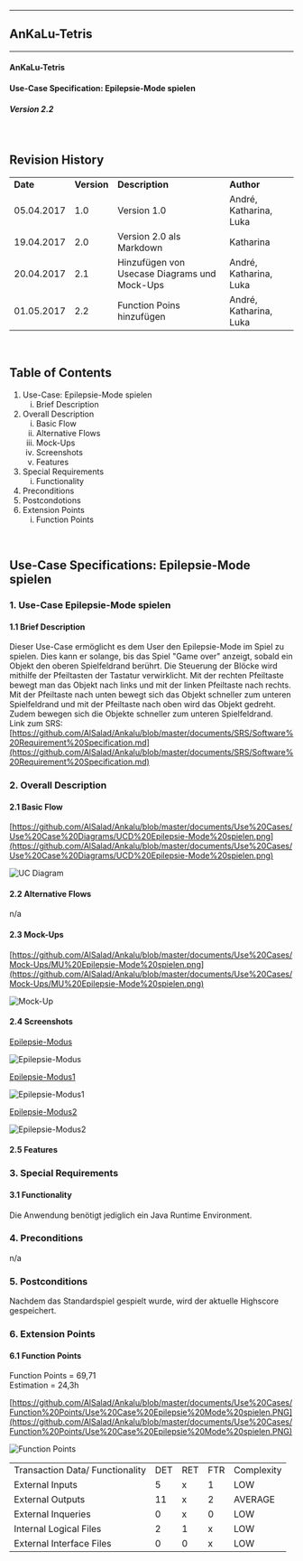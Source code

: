 
----------
##  AnKaLu-Tetris  ##
----------

####  AnKaLu-Tetris  ###

####  Use-Case Specification: Epilepsie-Mode spielen  ###

#####  Version 2.2  #####

</br>

##  Revision History  ##

<table> 
<tr><td><b>Date</b></td><td><b>Version</b></td><td><b>Description</b></td><td><b>Author</b></td></tr>
<tr><td>05.04.2017</td><td>1.0</td><td>Version 1.0</td><td>André, Katharina, Luka</td></tr>
<tr><td>19.04.2017</td><td>2.0</td><td>Version 2.0 als Markdown</td><td>Katharina</td></tr>
<tr><td>20.04.2017</td><td>2.1</td><td>Hinzufügen von Usecase Diagrams und Mock-Ups</td><td>André, Katharina, Luka</td></tr>
<tr><td>01.05.2017</td><td>2.2</td><td>Function Poins hinzufügen</td><td>André, Katharina, Luka</td></tr>
</table>
</br>

##  Table of Contents  ##

<ol>
<li>Use-Case: Epilepsie-Mode spielen 
<ol type = i>
<li>Brief Description</li>
</ol>
<li> Overall Description
<ol type = i>
<li>Basic Flow</li>
<li>Alternative Flows</li>
<li>Mock-Ups</li>
<li>Screenshots</li>
<li>Features</li>
</ol>
<li>Special Requirements
<ol type = i>
<li>Functionality</li>
</ol>
<li>Preconditions</li>
<li>Postcondotions</li>
<li>Extension Points
<ol type = i>
<li>Function Points</li>
</ol>
</ol>
</br>

##  Use-Case Specifications: Epilepsie-Mode spielen  ##

###  1. Use-Case Epilepsie-Mode spielen  ###

####  1.1 Brief Description  ####

Dieser Use-Case ermöglicht es dem User den Epilepsie-Mode im Spiel zu spielen. Dies kann er solange, bis das Spiel "Game over" anzeigt, sobald ein Objekt den oberen Spielfeldrand berührt. Die Steuerung der Blöcke wird mithilfe der Pfeiltasten der Tastatur verwirklicht. Mit der rechten Pfeiltaste bewegt man das Objekt nach links und mit der linken Pfeiltaste nach rechts. Mit der Pfeiltaste nach unten bewegt sich das Objekt schneller zum unteren Spielfeldrand und mit der Pfeiltaste nach oben wird das Objekt gedreht. Zudem bewegen sich die Objekte schneller zum unteren Spielfeldrand.</br>
Link zum SRS: [https://github.com/AlSalad/Ankalu/blob/master/documents/SRS/Software%20Requirement%20Specification.md](https://github.com/AlSalad/Ankalu/blob/master/documents/SRS/Software%20Requirement%20Specification.md)

###  2. Overall Description  ###

####  2.1 Basic Flow  ####

[https://github.com/AlSalad/Ankalu/blob/master/documents/Use%20Cases/Use%20Case%20Diagrams/UCD%20Epilepsie-Mode%20spielen.png](https://github.com/AlSalad/Ankalu/blob/master/documents/Use%20Cases/Use%20Case%20Diagrams/UCD%20Epilepsie-Mode%20spielen.png)

![UC Diagram](https://github.com/AlSalad/Ankalu/blob/master/documents/Use%20Cases/Use%20Case%20Diagrams/UCD%20Epilepsie-Mode%20spielen.png "UC Diagram")

####  2.2 Alternative Flows  ####

n/a

####  2.3 Mock-Ups  ####

[https://github.com/AlSalad/Ankalu/blob/master/documents/Use%20Cases/Mock-Ups/MU%20Epilepsie-Mode%20spielen.png](https://github.com/AlSalad/Ankalu/blob/master/documents/Use%20Cases/Mock-Ups/MU%20Epilepsie-Mode%20spielen.png)

![Mock-Up](https://github.com/AlSalad/Ankalu/blob/master/documents/Use%20Cases/Mock-Ups/MU%20Epilepsie-Mode%20spielen.png "Mock-Up")

####  2.4 Screenshots  ####

[Epilepsie-Modus](https://github.com/AlSalad/Ankalu/blob/master/documents/Use%20Cases/Screenshots/Epilepsie%20Mode%201.JPG "Epilepsie-Modus")

![Epilepsie-Modus](https://github.com/AlSalad/Ankalu/blob/master/documents/Use%20Cases/Screenshots/Epilepsie%20Mode%201.JPG "Epilepsie-Modus")

[Epilepsie-Modus1](https://github.com/AlSalad/Ankalu/blob/master/documents/Use%20Cases/Screenshots/Epilepsie%20Mode%202.JPG "Epilepsie-Modus1")

![Epilepsie-Modus1](https://github.com/AlSalad/Ankalu/blob/master/documents/Use%20Cases/Screenshots/Epilepsie%20Mode%202.JPG "Epilepsie-Modus1")

[Epilepsie-Modus2](https://github.com/AlSalad/Ankalu/blob/master/documents/Use%20Cases/Screenshots/Epilepsie%20Mode%203.JPG "Epilepsie-Modus2")

![Epilepsie-Modus2](https://github.com/AlSalad/Ankalu/blob/master/documents/Use%20Cases/Screenshots/Epilepsie%20Mode%203.JPG "Epilepsie-Modus2")

####  2.5 Features  ####

###  3. Special Requirements  ###

####  3.1 Functionality  ####

Die Anwendung benötigt jediglich ein Java Runtime Environment.

###  4. Preconditions  ###

n/a

###  5. Postconditions  ###

Nachdem das Standardspiel gespielt wurde, wird der aktuelle Highscore gespeichert.

###  6. Extension Points  ###

####  6.1 Function Points  ####

Function Points = 69,71 <br>
Estimation = 24,3h <br>

[https://github.com/AlSalad/Ankalu/blob/master/documents/Use%20Cases/Function%20Points/Use%20Case%20Epilepsie%20Mode%20spielen.PNG](https://github.com/AlSalad/Ankalu/blob/master/documents/Use%20Cases/Function%20Points/Use%20Case%20Epilepsie%20Mode%20spielen.PNG)

![Function Points](https://github.com/AlSalad/Ankalu/blob/master/documents/Use%20Cases/Function%20Points/Use%20Case%20Epilepsie%20Mode%20spielen.PNG "Function Points")

<table>
<tr><td>Transaction Data/ Functionality</td><td>DET</td><td>RET</td><td>FTR</td><td>Complexity</td></tr>
<tr><td>External Inputs</td><td>5</td><td>x</td><td>1</td><td>LOW</td></tr>
<tr><td>External Outputs</td><td>11</td><td>x</td><td>2</td><td>AVERAGE</td></tr>
<tr><td>External Inqueries</td><td>0</td><td>x</td><td>0</td><td>LOW</td></tr>
<tr><td>Internal Logical Files</td><td>2</td><td>1</td><td>x</td><td>LOW</td></tr>
<tr><td>External Interface Files</td><td>0</td><td>0</td><td>x</td><td>LOW</td></tr>
</table>
